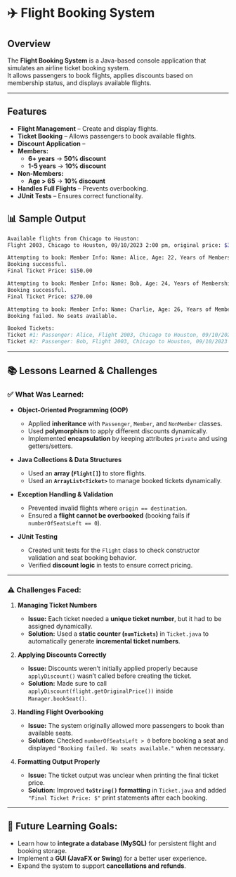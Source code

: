 # ✈️ Flight Booking System

##  Overview
The **Flight Booking System** is a Java-based console application that simulates an airline ticket booking system.  
It allows passengers to book flights, applies discounts based on membership status, and displays available flights.

---

##  Features
-  **Flight Management** – Create and display flights.
-  **Ticket Booking** – Allows passengers to book available flights.
-  **Discount Application** –  
  - **Members:**  
    - **6+ years** → **50% discount**  
    - **1-5 years** → **10% discount**  
  - **Non-Members:**  
    - **Age > 65** → **10% discount**
-  **Handles Full Flights** – Prevents overbooking.
-  **JUnit Tests** – Ensures correct functionality.


## 📊 Sample Output
```sh
Available flights from Chicago to Houston:
Flight 2003, Chicago to Houston, 09/10/2023 2:00 pm, original price: $300.00

Attempting to book: Member Info: Name: Alice, Age: 22, Years of Membership: 6 on Flight 2003
Booking successful.
Final Ticket Price: $150.00

Attempting to book: Member Info: Name: Bob, Age: 24, Years of Membership: 4 on Flight 2003
Booking successful.
Final Ticket Price: $270.00

Attempting to book: Member Info: Name: Charlie, Age: 26, Years of Membership: 0 on Flight 2003
Booking failed. No seats available.

Booked Tickets:
Ticket #1: Passenger: Alice, Flight 2003, Chicago to Houston, 09/10/2023 2:00 pm, Original Price: $300.00, Final Price: $150.00
Ticket #2: Passenger: Bob, Flight 2003, Chicago to Houston, 09/10/2023 2:00 pm, Original Price: $300.00, Final Price: $270.00

```
---
## 📚 Lessons Learned & Challenges

### ✅ What Was Learned:
- **Object-Oriented Programming (OOP)**  
  - Applied **inheritance** with `Passenger`, `Member`, and `NonMember` classes.  
  - Used **polymorphism** to apply different discounts dynamically.  
  - Implemented **encapsulation** by keeping attributes `private` and using getters/setters.  

- **Java Collections & Data Structures**  
  - Used an **array (`Flight[]`)** to store flights.  
  - Used an **`ArrayList<Ticket>`** to manage booked tickets dynamically.  

- **Exception Handling & Validation**  
  - Prevented invalid flights where `origin == destination`.  
  - Ensured a **flight cannot be overbooked** (booking fails if `numberOfSeatsLeft == 0`).  

- **JUnit Testing**  
  - Created unit tests for the `Flight` class to check constructor validation and seat booking behavior.  
  - Verified **discount logic** in tests to ensure correct pricing.  

---

### ⚠️ Challenges Faced:

1. **Managing Ticket Numbers**  
   - **Issue:** Each ticket needed a **unique ticket number**, but it had to be assigned dynamically.  
   - **Solution:** Used a **static counter (`numTickets`)** in `Ticket.java` to automatically generate **incremental ticket numbers**.  

2. **Applying Discounts Correctly**  
   - **Issue:** Discounts weren’t initially applied properly because `applyDiscount()` wasn’t called before creating the ticket.  
   - **Solution:** Made sure to call `applyDiscount(flight.getOriginalPrice())` inside `Manager.bookSeat()`.  

3. **Handling Flight Overbooking**  
   - **Issue:** The system originally allowed more passengers to book than available seats.  
   - **Solution:** Checked `numberOfSeatsLeft > 0` before booking a seat and displayed `"Booking failed. No seats available."` when necessary.  

4. **Formatting Output Properly**  
   - **Issue:** The ticket output was unclear when printing the final ticket price.  
   - **Solution:** Improved **`toString()` formatting** in `Ticket.java` and added `"Final Ticket Price: $"` print statements after each booking.  

---

## 🎯 Future Learning Goals:
- Learn how to **integrate a database (MySQL)** for persistent flight and booking storage.  
- Implement a **GUI (JavaFX or Swing)** for a better user experience.  
- Expand the system to support **cancellations and refunds**.  
